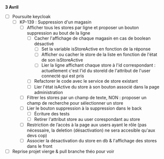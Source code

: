 **3 Avril**
- [ ] Poursuite keycloak
    - [ ] KP-139 : Suppression d'un magasin
        - [ ] Afficher tous les stores par ligne et proposer un bouton suppression au bout de la ligne
            - [ ] Cacher l'affichage de chaque magasin en cas de boolean désactivé
                - [ ] Set la variable isStoreActive en fonction de la réponse
                - [ ] Afficher ou cacher le store de la liste en fonction de l'état de son isStoreActive
                - [ ] Lier la ligne affichant chaque store à l'id correspondant : actuellement c'est l'id du storeId de l'attribut de l'user connecté qui est pris
            - [ ] Refactorer le code avec le service de store existant
            - [ ] Lier l'état isActive du store à son bouton associé dans la page administration
        - [ ] Filtrer les stores par un champ de texte, NON : proposer un champ de recherche pour sélectionner un store
        - [ ] Lier le bouton suppression à la suppression dans le back
            - [ ] Écriture des tests
            - [ ] Retirer l'attribut store au user corespondant au store
        - [ ] Restriction de l’accès à la page aux users ayant le rôle (pas nécessaire, la deletion (désactivation) ne sera accesible qu'aux devs cop)
        - [ ] Associer la désactivation du store en db & l'affichage des stores dans le front
- [ ] Reprise projet vierge & pull branche théo pour voir